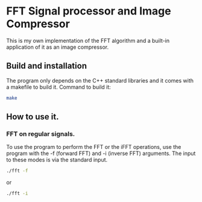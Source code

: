 # FFT Signal processor and Image Compressor
This is my own implementation of the FFT algorithm and a built-in application of it as an image compressor.
## Build and installation
The program only depends on the C++ standard libraries and it comes with a makefile to build it.
Command to build it:
```bash
make
```
## How to use it.
### FFT on regular signals.
To use the program to perform the FFT or the iFFT operations, use the program with the -f (forward FFT) and -i (inverse FFT) arguments.
The input to these modes is via the standard input.
```bash
./fft -f
```
or
```bash
./fft -i
```
